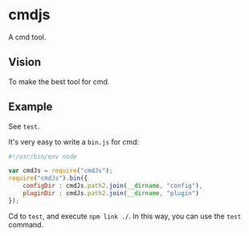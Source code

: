 # cmdjs
A cmd tool.

## Vision
To make the best tool for cmd.

## Example
See `test`.

It's very easy to write a `bin.js` for cmd:

```js
#!/usr/bin/env node

var cmdJs = require("cmdJs");
require("cmdJs").bin({
    configDir : cmdJs.path2.join(__dirname, "config"),
    pluginDir : cmdJs.path2.join(__dirname, "plugin")
});
```

Cd to `test`, and execute `npm link ./`. In this way, you can use the `test` command.
